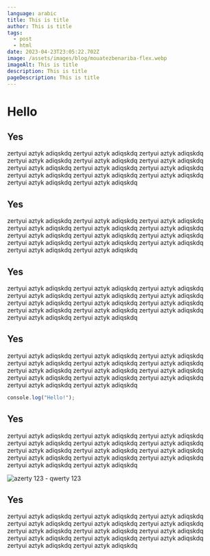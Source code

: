 ```yaml
---
language: arabic
title: This is title
author: This is title
tags:
  - post
  - html
date: 2023-04-23T23:05:22.702Z
image: /assets/images/blog/mouatezbenariba-flex.webp
imageAlt: This is title
description: This is title
pageDescription: This is title
---
```

# H﻿ello

## Y﻿es

z﻿ertyui aztyk adiqskdq  z﻿ertyui aztyk adiqskdq z﻿ertyui aztyk adiqskdq z﻿ertyui aztyk adiqskdq z﻿ertyui aztyk adiqskdq z﻿ertyui aztyk adiqskdq z﻿ertyui aztyk adiqskdq z﻿ertyui aztyk adiqskdq z﻿ertyui aztyk adiqskdq z﻿ertyui aztyk adiqskdq z﻿ertyui aztyk adiqskdq z﻿ertyui aztyk adiqskdq z﻿ertyui aztyk adiqskdq z﻿ertyui aztyk adiqskdq

## Y﻿es

z﻿ertyui aztyk adiqskdq  z﻿ertyui aztyk adiqskdq z﻿ertyui aztyk adiqskdq z﻿ertyui aztyk adiqskdq z﻿ertyui aztyk adiqskdq z﻿ertyui aztyk adiqskdq z﻿ertyui aztyk adiqskdq z﻿ertyui aztyk adiqskdq z﻿ertyui aztyk adiqskdq z﻿ertyui aztyk adiqskdq z﻿ertyui aztyk adiqskdq z﻿ertyui aztyk adiqskdq z﻿ertyui aztyk adiqskdq z﻿ertyui aztyk adiqskdq

## Y﻿es

z﻿ertyui aztyk adiqskdq  z﻿ertyui aztyk adiqskdq z﻿ertyui aztyk adiqskdq z﻿ertyui aztyk adiqskdq z﻿ertyui aztyk adiqskdq z﻿ertyui aztyk adiqskdq z﻿ertyui aztyk adiqskdq z﻿ertyui aztyk adiqskdq z﻿ertyui aztyk adiqskdq z﻿ertyui aztyk adiqskdq z﻿ertyui aztyk adiqskdq z﻿ertyui aztyk adiqskdq z﻿ertyui aztyk adiqskdq z﻿ertyui aztyk adiqskdq

## Y﻿es

z﻿ertyui aztyk adiqskdq  z﻿ertyui aztyk adiqskdq z﻿ertyui aztyk adiqskdq z﻿ertyui aztyk adiqskdq z﻿ertyui aztyk adiqskdq z﻿ertyui aztyk adiqskdq z﻿ertyui aztyk adiqskdq z﻿ertyui aztyk adiqskdq z﻿ertyui aztyk adiqskdq z﻿ertyui aztyk adiqskdq z﻿ertyui aztyk adiqskdq z﻿ertyui aztyk adiqskdq z﻿ertyui aztyk adiqskdq z﻿ertyui aztyk adiqskdq

```js
c﻿onsole.log("Hello!");
```

## Y﻿es

z﻿ertyui aztyk adiqskdq  z﻿ertyui aztyk adiqskdq z﻿ertyui aztyk adiqskdq z﻿ertyui aztyk adiqskdq z﻿ertyui aztyk adiqskdq z﻿ertyui aztyk adiqskdq z﻿ertyui aztyk adiqskdq z﻿ertyui aztyk adiqskdq z﻿ertyui aztyk adiqskdq z﻿ertyui aztyk adiqskdq z﻿ertyui aztyk adiqskdq z﻿ertyui aztyk adiqskdq z﻿ertyui aztyk adiqskdq z﻿ertyui aztyk adiqskdq

![azerty 123 - qwerty 123](/assets/images/blog/mouatezbenariba-flex.webp "azerty 123 - qwerty 123")

## Y﻿es

z﻿ertyui aztyk adiqskdq  z﻿ertyui aztyk adiqskdq z﻿ertyui aztyk adiqskdq z﻿ertyui aztyk adiqskdq z﻿ertyui aztyk adiqskdq z﻿ertyui aztyk adiqskdq z﻿ertyui aztyk adiqskdq z﻿ertyui aztyk adiqskdq z﻿ertyui aztyk adiqskdq z﻿ertyui aztyk adiqskdq z﻿ertyui aztyk adiqskdq z﻿ertyui aztyk adiqskdq z﻿ertyui aztyk adiqskdq z﻿ertyui aztyk adiqskdq